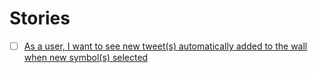 # Stories

- [ ] [As a user, I want to see new tweet(s) automatically added to the wall when new symbol(s) selected](../tasks/add-tweets.md)
